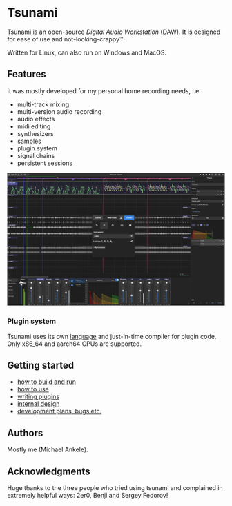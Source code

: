 # Tsunami

Tsunami is an open-source *Digital Audio Workstation* (DAW). It is designed for ease of use and not-looking-crappy™.

Written for Linux, can also run on Windows and MacOS.

## Features

It was mostly developed for my personal home recording needs, i.e.
 * multi-track mixing
 * multi-version audio recording
 * audio effects
 * midi editing
 * synthesizers
 * samples
 * plugin system
 * signal chains
 * persistent sessions

![tsunami1](https://raw.githubusercontent.com/momentarylapse/github-assets/refs/heads/main/screenshots/tsunami-2024-10-20.png)

### Plugin system

Tsunami uses its own [language](https://github.com/momentarylapse/kaba) and just-in-time compiler for plugin code. Only x86_64 and aarch64 CPUs are supported.

## Getting started

* [how to build and run](docs/how-to-build.md)
* [how to use](docs/using/main.md)
* [writing plugins](docs/design/plugins.md)
* [internal design](docs/design/main.md)
* [development plans, bugs etc.](docs/development.md)


## Authors

Mostly me (Michael Ankele).

## Acknowledgments

Huge thanks to the three people who tried using tsunami and complained in extremely helpful ways: 2er0, Benji and Sergey Fedorov!
